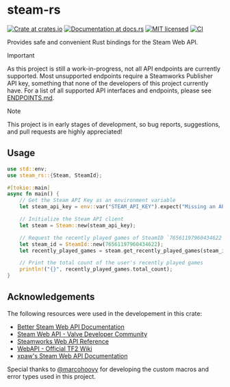 # steam-rs

[![Crate at crates.io](https://img.shields.io/crates/v/steam-rs.svg)](https://crates.io/crates/steam-rs)
[![Documentation at docs.rs](https://docs.rs/steam-rs/badge.svg)](https://docs.rs/steam-rs)
[![MIT licensed](https://img.shields.io/crates/l/steam-rs.svg)](./LICENSE)
[![CI](https://github.com/garhow/steam-rs/actions/workflows/ci.yml/badge.svg)](https://github.com/garhow/steam-rs/actions/workflows/ci.yml)

Provides safe and convenient Rust bindings for the Steam Web API.

> [!IMPORTANT]
> As this project is still a work-in-progress, not all API endpoints are currently supported. Most unsupported endpoints require a Steamworks Publisher API key, something that none of the developers of this project currently have. For a list of all supported API interfaces and endpoints, please see [ENDPOINTS.md](./ENDPOINTS.md).

> [!NOTE]
> This project is in early stages of development, so bug reports, suggestions, and pull requests are highly appreciated!

## Usage

```rust
use std::env;
use steam_rs::{Steam, SteamId};

#[tokio::main]
async fn main() {
    // Get the Steam API Key as an environment variable
    let steam_api_key = env::var("STEAM_API_KEY").expect("Missing an API key");

    // Initialize the Steam API client
    let steam = Steam::new(steam_api_key);

    // Request the recently played games of SteamID `76561197960434622`
    let steam_id = SteamId::new(76561197960434622);
    let recently_played_games = steam.get_recently_played_games(steam_id, None).await.unwrap();

    // Print the total count of the user's recently played games
    println!("{}", recently_played_games.total_count);
}
```

## Acknowledgements

The following resources were used in the developement in this crate:
- [Better Steam Web API Documentation](https://steamwebapi.azurewebsites.net/)
- [Steam Web API - Valve Developer Community](https://developer.valvesoftware.com/wiki/Steam_Web_API)
- [Steamworks Web API Reference](https://partner.steamgames.com/doc/webapi)
- [WebAPI - Official TF2 Wiki](https://wiki.teamfortress.com/wiki/WebAPI)
- [xpaw's Steam Web API Documentation](https://steamapi.xpaw.me/)

Special thanks to [@marcohoovy](https://github.com/marcohoovy/) for developing the custom macros and error types used in this project.
